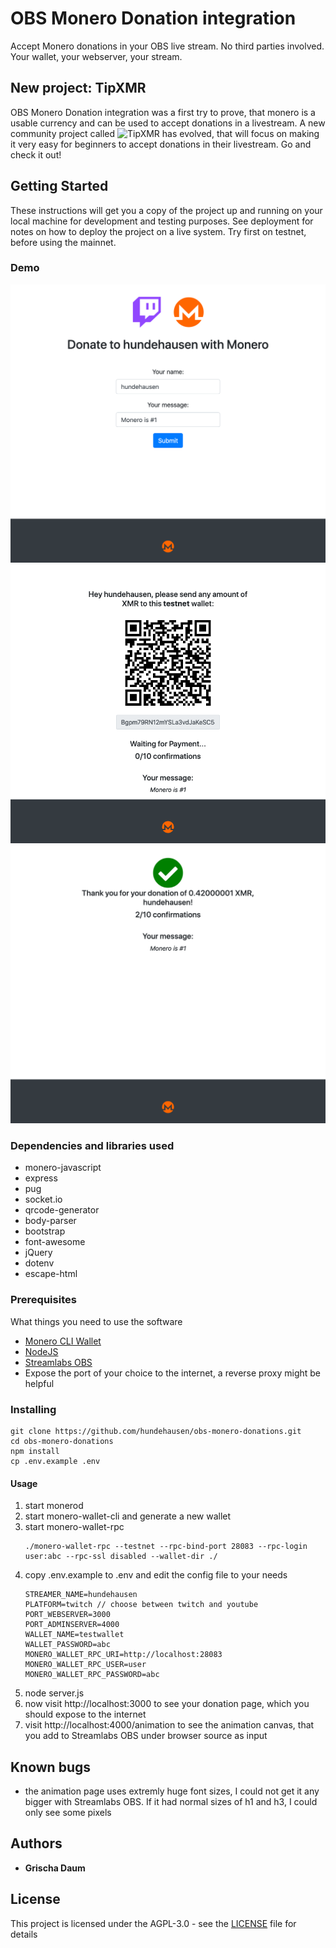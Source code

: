 # OBS Monero Donation integration

Accept Monero donations in your OBS live stream. No third parties involved. Your wallet, your webserver, your stream.

## New project: TipXMR

OBS Monero Donation integration was a first try to prove, that monero is a usable currency and can be used to accept donations in a livestream.
A new community project called ![TipXMR](https://github.com/tipxmr/tipxmr) has evolved, that will focus on making it very easy for beginners to accept donations in their livestream. Go and check it out!

## Getting Started

These instructions will get you a copy of the project up and running on your local machine for development and testing purposes. See deployment for notes on how to deploy the project on a live system. Try first on testnet, before using the mainnet.

### Demo

![User Input](/demo/user_input.png?raw=true "User Input")
![Waiting for payment](/demo/waiting.png?raw=true "Waiting for payment")
![Confirmations](/demo/confirmations.png?raw=true "Confirmations")

### Dependencies and libraries used

- monero-javascript
- express
- pug
- socket.io
- qrcode-generator
- body-parser
- bootstrap
- font-awesome
- jQuery
- dotenv
- escape-html

### Prerequisites

What things you need to use the software

- [Monero CLI Wallet](https://web.getmonero.org/downloads/#cli)
- [NodeJS](https://nodejs.org/en/)
- [Streamlabs OBS](https://streamlabs.com/)
- Expose the port of your choice to the internet, a reverse proxy might be helpful

### Installing

```
git clone https://github.com/hundehausen/obs-monero-donations.git
cd obs-monero-donations
npm install
cp .env.example .env
```

#### Usage

1. start monerod
2. start monero-wallet-cli and generate a new wallet
3. start monero-wallet-rpc
   ```
   ./monero-wallet-rpc --testnet --rpc-bind-port 28083 --rpc-login user:abc --rpc-ssl disabled --wallet-dir ./
   ```
4. copy .env.example to .env and edit the config file to your needs
   ```
   STREAMER_NAME=hundehausen
   PLATFORM=twitch // choose between twitch and youtube
   PORT_WEBSERVER=3000
   PORT_ADMINSERVER=4000
   WALLET_NAME=testwallet
   WALLET_PASSWORD=abc
   MONERO_WALLET_RPC_URI=http://localhost:28083
   MONERO_WALLET_RPC_USER=user
   MONERO_WALLET_RPC_PASSWORD=abc
   ```
5. node server.js
6. now visit http://localhost:3000 to see your donation page, which you should expose to the internet
7. visit http://localhost:4000/animation to see the animation canvas, that you add to Streamlabs OBS under browser source as input

## Known bugs

- the animation page uses extremly huge font sizes, I could not get it any bigger with Streamlabs OBS. If it had normal sizes of h1 and h3, I could only see some pixels

## Authors

- **Grischa Daum**

## License

This project is licensed under the AGPL-3.0 - see the [LICENSE](LICENSE) file for details
